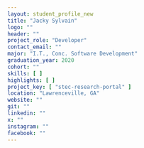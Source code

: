 ```yaml
---
layout: student_profile_new
title: "Jacky Sylvain"
logo: ""
header: ""
project_role: "Developer"
contact_email: ""
major: "I.T., Conc. Software Development"
graduation_year: 2020
cohort: ""
skills: [ ]
highlights: [ ]
project_key: [ "stec-research-portal" ]
location: "Lawrenceville, GA"
website: ""
git: ""
linkedin: ""
x: ""
instagram: ""
facebook: ""
---
```

